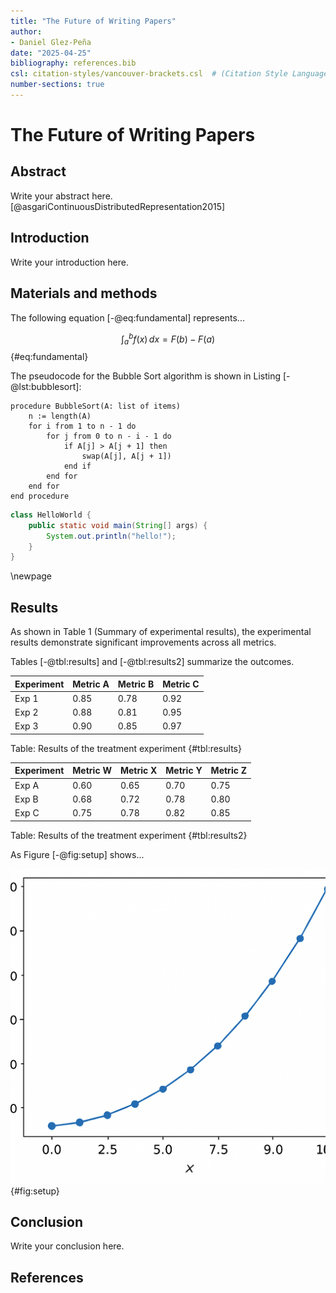 ```yaml
---
title: "The Future of Writing Papers"
author:
- Daniel Glez-Peña
date: "2025-04-25"
bibliography: references.bib
csl: citation-styles/vancouver-brackets.csl  # (Citation Style Language file for formatting)
number-sections: true
---
```

# The Future of Writing Papers

## Abstract

Write your abstract here. [@asgariContinuousDistributedRepresentation2015]

## Introduction

Write your introduction here.



## Materials and methods

The following equation [-@eq:fundamental] represents...

$$
\int_{a}^{b} f(x) \, dx = F(b) - F(a)
$$ {#eq:fundamental}

The pseudocode for the Bubble Sort algorithm is shown in Listing [-@lst:bubblesort]:

```plaintext {#lst:bubblesort caption="Pseudo code of bubble sort"}
procedure BubbleSort(A: list of items)
    n := length(A)
    for i from 1 to n - 1 do
        for j from 0 to n - i - 1 do
            if A[j] > A[j + 1] then
                swap(A[j], A[j + 1])
            end if
        end for
    end for
end procedure
```

```java
class HelloWorld {
    public static void main(String[] args) {
        System.out.println("hello!");
    }
}
```

\newpage
## Results

As shown in Table 1 (Summary of experimental results), the experimental results demonstrate significant improvements across all metrics.

Tables [-@tbl:results] and [-@tbl:results2] summarize the outcomes.



| Experiment | Metric A | Metric B | Metric C |
|------------|----------|----------|----------|
| Exp 1      | 0.85     | 0.78     | 0.92     |
| Exp 2      | 0.88     | 0.81     | 0.95     |
| Exp 3      | 0.90     | 0.85     | 0.97     |
Table: Results of the treatment experiment {#tbl:results}


| Experiment | Metric W | Metric X | Metric Y | Metric Z |
|------------|----------|----------|----------|----------|
| Exp A      | 0.60     | 0.65     | 0.70     | 0.75     |
| Exp B      | 0.68     | 0.72     | 0.78     | 0.80     |
| Exp C      | 0.75     | 0.78     | 0.82     | 0.85     |
Table: Results of the treatment experiment {#tbl:results2}

As Figure [-@fig:setup] shows...

![Experimental setup and results visualization.](figures/figure1.png){#fig:setup}


## Conclusion

Write your conclusion here.

## References
<!-- pandoc will place the references at the end of the paper -->
